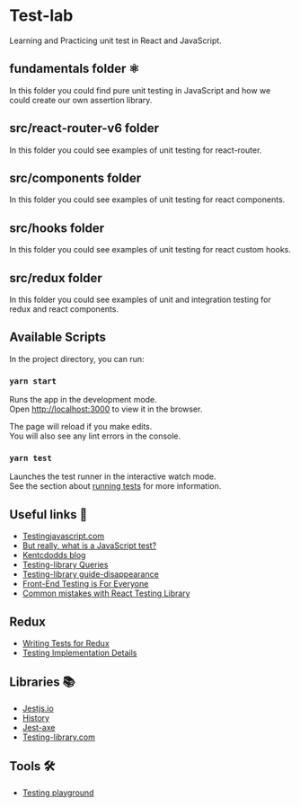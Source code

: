 # Test-lab

Learning and Practicing unit test in React and JavaScript.

## fundamentals folder ⚛️

In this folder you could find pure unit testing in JavaScript
and how we could create our own assertion library.

## src/react-router-v6 folder

In this folder you could see examples of unit testing for react-router.

## src/components folder

In this folder you could see examples of unit testing for react components.

## src/hooks folder

In this folder you could see examples of unit testing for react custom hooks.

## src/redux folder

In this folder you could see examples of unit and integration testing for redux and react components.

## Available Scripts

In the project directory, you can run:

### `yarn start`

Runs the app in the development mode.\
Open [http://localhost:3000](http://localhost:3000) to view it in the browser.

The page will reload if you make edits.\
You will also see any lint errors in the console.

### `yarn test`

Launches the test runner in the interactive watch mode.\
See the section about [running tests](https://facebook.github.io/create-react-app/docs/running-tests) for more information.

## Useful links 🔗

- [Testingjavascript.com](https://testingjavascript.com/)
- [But really, what is a JavaScript test?](https://kentcdodds.com/blog/but-really-what-is-a-javascript-test)
- [Kentcdodds blog](https://kentcdodds.com/blog?q=testing)
- [Testing-library Queries](https://testing-library.com/docs/queries/about)
- [Testing-library guide-disappearance](https://testing-library.com/docs/guide-disappearance/)
- [Front-End Testing is For Everyone](https://css-tricks.com/front-end-testing-is-for-everyone/)
- [Common mistakes with React Testing Library](https://kentcdodds.com/blog/common-mistakes-with-react-testing-library)

## Redux

- [Writing Tests for Redux](https://redux.js.org/usage/writing-tests)
- [Testing Implementation Details](https://kentcdodds.com/blog/testing-implementation-details)

## Libraries 📚

- [Jestjs.io](https://jestjs.io/)
- [History](https://www.npmjs.com/package/history)
- [Jest-axe](https://github.com/nickcolley/jest-axe)
- [Testing-library.com](https://testing-library.com/)

## Tools 🛠️

- [Testing playground](https://chrome.google.com/webstore/detail/testing-playground/hejbmebodbijjdhflfknehhcgaklhano?hl=en)
